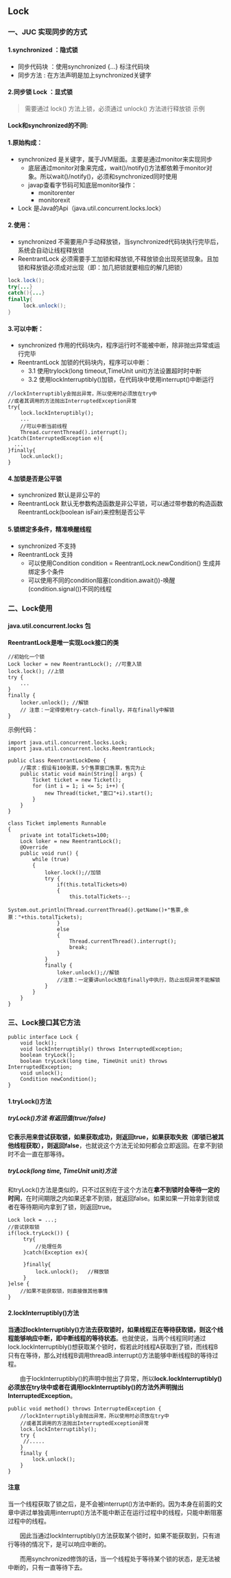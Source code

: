 ## Lock
### 一、JUC 实现同步的方式
#### 1.synchronized ：隐式锁
- 同步代码块 ：使用synchronized {...} 标注代码块
- 同步方法 : 在方法声明是加上synchronized关键字
#### 2.同步锁 Lock ：显式锁
> 需要通过 lock() 方法上锁，必须通过 unlock() 方法进行释放锁
示例
#### Lock和synchronized的不同:
#### 1.原始构成：
 * synchronized 是关键字，属于JVM层面。主要是通过monitor来实现同步
    - 底层通过monitor对象来完成，wait()/notify()方法都依赖于monitor对象。所以wait()/notify()，必须和synchronized同时使用
    - javap查看字节码可知底层monitor操作：
       - monitorenter
       - monitorexit
 * Lock 是Java的Api（java.util.concurrent.locks.lock）
#### 2.使用：
 * synchronized 不需要用户手动释放锁，当synchronized代码块执行完毕后，系统会自动让线程释放锁
 * ReentrantLock 必须需要手工加锁和释放锁,不释放锁会出现死锁现象。且加锁和释放锁必须成对出现（即：加几把锁就要相应的解几把锁）
 ```java
lock.lock();
try{...}
catch(){...}
finally{
      lock.unlock();
}
```
#### 3.可以中断：
 * synchronized 作用的代码块内，程序运行时不能被中断，除非抛出异常或运行完毕
 * ReentrantLock 加锁的代码块内，程序可以中断：
   - 3.1 使用trylock(long timeout,TimeUnit unit)方法设置超时时中断
   - 3.2 使用lockInterruptibly()加锁，在代码块中使用interrupt()中断运行
```
//lockInterruptibly会抛出异常，所以使用时必须放在try中
//或者其调用的方法抛出InterruptedException异常
try{
    lock.lockInteruptibly();
    ...
    //可以中断当前线程
    Thread.currentThread().interrupt();
}catch(InterruptedException e){
  ...
}finally{
    lock.unlock();
}
```
#### 4.加锁是否是公平锁
 * synchronized 默认是非公平的
 * ReentrantLock 默认无参数构造函数是非公平锁，可以通过带参数的构造函数ReentrantLock(boolean isFair)来控制是否公平
#### 5.锁绑定多条件，精准唤醒线程
 * synchronized 不支持
 * ReentrantLock 支持
   - 可以使用Condition condition = ReentrantLock.newCondition() 生成并绑定多个条件
   - 可以使用不同的condition阻塞(condition.await())-唤醒(condition.signal())不同的线程

### 二、Lock使用
#### java.util.concurrent.locks 包
**ReentrantLock是唯一实现Lock接口的类**
```
//初始化一个锁
Lock locker = new ReentrantLock(); //可重入锁
lock.lock(); //上锁
try {
    ...
}
finally {
    locker.unlock(); //解锁
    // 注意：一定得使用try-catch-finally，并在finally中解锁
}

```

示例代码：
```
import java.util.concurrent.locks.Lock;
import java.util.concurrent.locks.ReentrantLock;

public class ReentrantLockDemo {
    //需求：假设有100张票，5个售票窗口售票，售完为止
    public static void main(String[] args) {
        Ticket ticket = new Ticket();
        for (int i = 1; i <= 5; i++) {
            new Thread(ticket,"窗口"+i).start();
        }
    }
}

class Ticket implements Runnable
{
    private int totalTickets=100;
    Lock loker = new ReentrantLock();
    @Override
    public void run() {
        while (true)
        {
            loker.lock();//加锁
            try {
                if(this.totalTickets>0)
                {
                    this.totalTickets--;
                    System.out.println(Thread.currentThread().getName()+"售票,余票："+this.totalTickets);
                }
                else
                {
                    Thread.currentThread().interrupt();
                    break;
                }
            }
            finally {
                loker.unlock();//解锁
                //注意：一定要讲unlock放在finally中执行，防止出现异常不能解锁
            }
        }
    }
}

```

### 三、Lock接口其它方法
```
public interface Lock {
    void lock();
    void lockInterruptibly() throws InterruptedException;
    boolean tryLock();
    boolean tryLock(long time, TimeUnit unit) throws InterruptedException;
    void unlock();
    Condition newCondition();
}
```
#### 1.tryLock()方法
##### tryLock()方法 有返回值(true/false)
 **它表示用来尝试获取锁，如果获取成功，则返回true，如果获取失败（即锁已被其他线程获取），则返回false**，也就说这个方法无论如何都会立即返回。在拿不到锁时不会一直在那等待。

##### tryLock(long time, TimeUnit unit)方法
和tryLock()方法是类似的，只不过区别在于这个方法在**拿不到锁时会等待一定的时间**，在时间期限之内如果还拿不到锁，就返回false。如果如果一开始拿到锁或者在等待期间内拿到了锁，则返回true。
```
Lock lock = ...;
//尝试获取锁
if(lock.tryLock()) {
     try{
         //处理任务
     }catch(Exception ex){
         
     }finally{
         lock.unlock();   //释放锁
     } 
}else {
    //如果不能获取锁，则直接做其他事情
}
```

#### 2.lockInterruptibly()方法
**当通过lockInterruptibly()方法去获取锁时，如果线程正在等待获取锁，则这个线程能够响应中断，即中断线程的等待状态**。也就使说，当两个线程同时通过lock.lockInterruptibly()想获取某个锁时，假若此时线程A获取到了锁，而线程B只有在等待，那么对线程B调用threadB.interrupt()方法能够中断线程B的等待过程。

　　由于lockInterruptibly()的声明中抛出了异常，所以**lock.lockInterruptibly()必须放在try块中或者在调用lockInterruptibly()的方法外声明抛出InterruptedException**。
```
public void method() throws InterruptedException {
    //lockInterruptibly会抛出异常，所以使用时必须放在try中
    //或者其调用的方法抛出InterruptedException异常
    lock.lockInterruptibly();
    try {  
     //.....
    }
    finally {
        lock.unlock();
    }  
}
```
#### 注意
当一个线程获取了锁之后，是不会被interrupt()方法中断的。因为本身在前面的文章中讲过单独调用interrupt()方法不能中断正在运行过程中的线程，只能中断阻塞过程中的线程。

　　因此当通过lockInterruptibly()方法获取某个锁时，如果不能获取到，只有进行等待的情况下，是可以响应中断的。

　　而用synchronized修饰的话，当一个线程处于等待某个锁的状态，是无法被中断的，只有一直等待下去。
